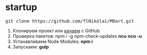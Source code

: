 # startup

<pre>git clone https://github.com/flNikolai/MDart.git</pre>
1. Клонируем проект или <a href="https://github.com/flNikolai/MDart/archive/master.zip">качаем</a> с GitHub
2. Проверка пакетов: npm i -g npm-check-updates <strong>ncu</strong> <strong>ncu -u</strong>
3. Устанавливаем Node Modules: <strong>npm i</strong>
4. Запускаем: <strong>gulp</strong>
